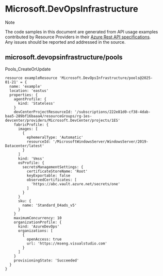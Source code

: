 # Microsoft.DevOpsInfrastructure
  
> [!NOTE]
> The code samples in this document are generated from API usage examples contributed by Resource Providers in their [Azure Rest API specifications](https://github.com/Azure/azure-rest-api-specs). Any issues should be reported and addressed in the source.


## microsoft.devopsinfrastructure/pools

Pools_CreateOrUpdate
```bicep
resource exampleResource 'Microsoft.DevOpsInfrastructure/pools@2025-01-21' = {
  name: 'example'
  location: 'eastus'
  properties: {
    agentProfile: {
      kind: 'Stateless'
    }
    devCenterProjectResourceId: '/subscriptions/222e81d0-cf38-4dab-baa5-289bf16baaa4/resourceGroups/rg-1es-devcenter/providers/Microsoft.DevCenter/projects/1ES'
    fabricProfile: {
      images: [
        {
          ephemeralType: 'Automatic'
          resourceId: '/MicrosoftWindowsServer/WindowsServer/2019-Datacenter/latest'
        }
      ]
      kind: 'Vmss'
      osProfile: {
        secretsManagementSettings: {
          certificateStoreName: 'Root'
          keyExportable: false
          observedCertificates: [
            'https://abc.vault.azure.net/secrets/one'
          ]
        }
      }
      sku: {
        name: 'Standard_D4ads_v5'
      }
    }
    maximumConcurrency: 10
    organizationProfile: {
      kind: 'AzureDevOps'
      organizations: [
        {
          openAccess: true
          url: 'https://mseng.visualstudio.com'
        }
      ]
    }
    provisioningState: 'Succeeded'
  }
}
```
